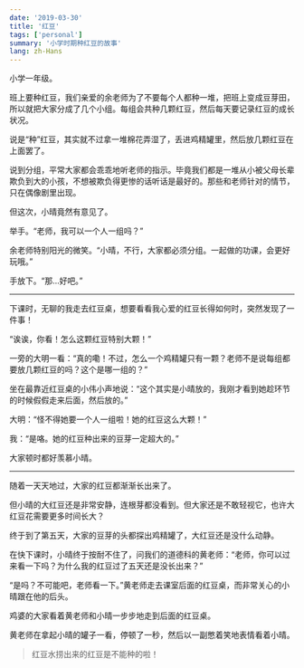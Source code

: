 ```yaml
---
date: '2019-03-30'
title: '红豆'
tags: ['personal']
summary: '小学时期种红豆的故事'
lang: zh-Hans
---
```


小学一年级。

班上要种红豆，我们亲爱的余老师为了不要每个人都种一堆，把班上变成豆芽田，所以就把大家分成了几个小组。每组会共种几颗红豆，然后每天要记录红豆的成长状况。

说是“种”红豆，其实就不过拿一堆棉花弄湿了，丢进鸡精罐里，然后放几颗红豆在上面罢了。

说到分组，平常大家都会乖乖地听老师的指示。毕竟我们都是一堆从小被父母长辈欺负到大的小孩，不想被欺负得更惨的话听话是最好的。那些和老师针对的情节，只在偶像剧里出现。

但这次，小晴竟然有意见了。

举手。“老师，我可以一个人一组吗？”

余老师特别阳光的微笑。“小晴，不行，大家都必须分组。一起做的功课，会更好玩哦。”

手放下。“那...好吧。”

<hr />

下课时，无聊的我走去红豆桌，想要看看我心爱的红豆长得如何时，突然发现了一件事！

“诶诶，你看！怎么这颗红豆特别大颗！”

一旁的大明一看：“真的嘞！不过，怎么一个鸡精罐只有一颗？老师不是说每组都要放几颗红豆的吗？这个是哪一组的？”

坐在最靠近红豆桌的小伟小声地说：“这个其实是小晴放的，我刚才看到她趁环节的时候假假走来后面，然后放的。”

大明：“怪不得她要一个人一组啦！她的红豆这么大颗！”

我：“是咯。她的红豆种出来的豆芽一定超大的。”

大家顿时都好羡慕小晴。

<hr />

随着一天天地过，大家的红豆都渐渐长出来了。

但小晴的大红豆还是非常安静，连根芽都没看到。但大家还是不敢轻视它，也许大红豆花需要更多时间长大？

终于到了第五天，大家的豆芽的头都探出鸡精罐了，大红豆还是没什么动静。

在快下课时，小晴终于按耐不住了，问我们的道德科的黄老师：“老师，你可以过来看一下吗？为什么我的红豆过了五天还是没长出来？”

“是吗？不可能吧，老师看一下。”黄老师走去课室后面的红豆桌，而非常关心的小晴跟在他的后头。

鸡婆的大家看着黄老师和小晴一步步地走到后面的红豆桌。

黄老师在拿起小晴的罐子一看，停顿了一秒，然后以一副憋着笑地表情看着小晴。

> <p className="text-xl">红豆水捞出来的红豆是不能种的啦！</p>
